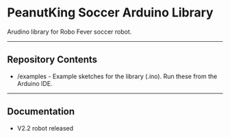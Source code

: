 # PeanutKing Soccer Arduino Library

Arudino library for Robo Fever soccer robot.

---

## Repository Contents

 * /examples - Example sketches for the library (.ino). Run these from the Arduino IDE.
 
---

## Documentation

 * V2.2 robot released
 